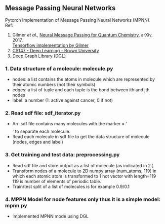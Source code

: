 ## Message Passing Neural Networks 
Pytorch Implementation of Message Passing Neural Networks (MPNN).  
Ref: 
1. Gilmer *et al.*, [Neural Message Passing for Quantum Chemistry](https://arxiv.org/pdf/1704.01212.pdf), arXiv, 2017.  
[Tensorflow implementation by Gilmer](https://github.com/brain-research/mpnn)  
2. [CS147 - Deep Learning - Brown University](https://brown-deep-learning.github.io/dl-website-2020/projects/public/hw5-mpnns/hw5-mpnns.html)  
3. [Deep Graph Library (DGL)](https://www.dgl.ai/)  

### 1. Data structure of a molecule: molecule.py  
- nodes: a list contains the atoms in molecule which are represented by their atomic numbers (not their symbols)  
- edges: a list of tuple and each tuple is the bond between ith and jth nodes  
- label: a number (1: active against cancer, 0 if not)  
### 2. Read sdf file: sdf_iterator.py
- An .sdf file contains many molecules with the marker = '$$$$' to separate each molecule.  
- Read each molecule in sdf file to get the data structure of molecule (nodes, edges and label)  
### 3. Get training and test data: preprocessing.py  
- Read sdf file and store output as a list of molecule (as indicated in 2.)
- Transform nodes of a molecule to 2D numpy array (num_atoms, 119) in which each atomic atom is transformed to 1 hot vector with length=119  
  119 is number of elements of periodic table. 
- Train/test split of a list of molecules is for example 0.9/0.1   

### 4. MPPN Model for node features only thus it is a simple model: mpnn.py  
- Implemented MPNN mode using DGL
